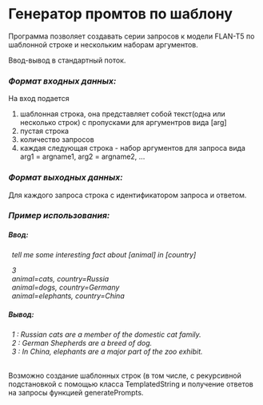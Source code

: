 # Генератор промтов по шаблону <br>

Программа позволяет создавать серии запросов к модели FLAN-T5 по шаблонной строке и нескольким наборам аргументов. <br>

Ввод-вывод в стандартный поток. <br>

### *Формат входных данных:*
На вход подается <br>
1) шаблонная строка, она представляет собой текст(одна или несколько строк) c пропусками для аргументров вида [arg] <br>
2) пустая строка
3) количество запросов
4) каждая следующая строка - набор аргументов для запроса вида <br>
arg1 = argname1, arg2 = argname2, ...

### *Формат выходных данных:*
Для каждого запроса строка с идентификатором запроса и ответом.

### *Пример использования:*
##### Ввод: <br>
&ensp;*tell me some interesting fact about [animal] in [country]* <br>

 &ensp;*3* <br>
&ensp;*animal=cats, country=Russia* <br>
&ensp;*animal=dogs, country=Germany* <br>
&ensp;*animal=elephants, country=China* <br>

##### Вывод:<br>
&ensp;*1 : Russian cats are a member of the domestic cat family.* <br>
&ensp;*2 : German Shepherds are a breed of dog.* <br>
&ensp;*3 : In China, elephants are a major part of the zoo exhibit.* <br><br>



Возможно создание шаблонных строк (в том числе, с рекурсивной подстановкой с помощью класса TemplatedString и получение ответов на запросы функцией generatePrompts.
